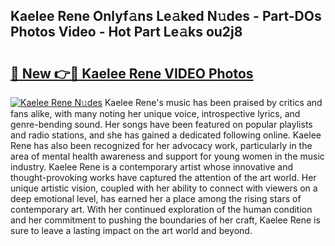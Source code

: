 ## Kaelee Rene Onlyf𝚊ns Le𝚊ked N𝚞des - Part-DOs Photos Video - Hot Part Le𝚊ks ou2j8

# <h2><a href="http://ab75491.deff.icu/?id=Kaelee+Rene">🔗 New 👉🔴 Kaelee Rene VIDEO Photos</a></h2>

[![Kaelee Rene N𝚞des](https://i.imgur.com/rIISA9y.gif)](http://ab75491.deff.icu/?id=Kaelee+Rene)
Kaelee Rene's music has been praised by critics and fans alike, with many noting her unique voice, introspective lyrics, and genre-bending sound. Her songs have been featured on popular playlists and radio stations, and she has gained a dedicated following online. Kaelee Rene has also been recognized for her advocacy work, particularly in the area of mental health awareness and support for young women in the music industry. Kaelee Rene is a contemporary artist whose innovative and thought-provoking works have captured the attention of the art world. Her unique artistic vision, coupled with her ability to connect with viewers on a deep emotional level, has earned her a place among the rising stars of contemporary art. With her continued exploration of the human condition and her commitment to pushing the boundaries of her craft, Kaelee Rene is sure to leave a lasting impact on the art world and beyond.
